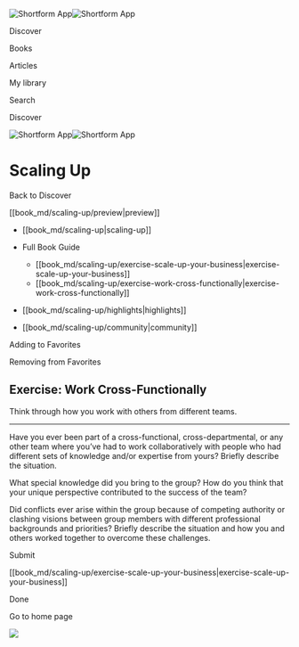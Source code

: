 ![Shortform App](/img/logo.36a2399e.svg)![Shortform App](/img/logo-dark.70c1b072.svg)

Discover

Books

Articles

My library

Search

Discover

![Shortform App](/img/logo.36a2399e.svg)![Shortform App](/img/logo-dark.70c1b072.svg)

# Scaling Up

Back to Discover

[[book_md/scaling-up/preview|preview]]

  * [[book_md/scaling-up|scaling-up]]
  * Full Book Guide

    * [[book_md/scaling-up/exercise-scale-up-your-business|exercise-scale-up-your-business]]
    * [[book_md/scaling-up/exercise-work-cross-functionally|exercise-work-cross-functionally]]
  * [[book_md/scaling-up/highlights|highlights]]
  * [[book_md/scaling-up/community|community]]



Adding to Favorites 

Removing from Favorites 

## Exercise: Work Cross-Functionally

Think through how you work with others from different teams.

* * *

Have you ever been part of a cross-functional, cross-departmental, or any other team where you’ve had to work collaboratively with people who had different sets of knowledge and/or expertise from yours? Briefly describe the situation.

What special knowledge did you bring to the group? How do you think that your unique perspective contributed to the success of the team?

Did conflicts ever arise within the group because of competing authority or clashing visions between group members with different professional backgrounds and priorities? Briefly describe the situation and how you and others worked together to overcome these challenges.

Submit 

[[book_md/scaling-up/exercise-scale-up-your-business|exercise-scale-up-your-business]]

Done

Go to home page 

![](https://bat.bing.com/action/0?ti=56018282&Ver=2&mid=17410779-5012-4e0a-a448-3385e84b01e3&sid=f30c5e70639211ee87d33f0876d93783&vid=f30c9700639211eeb3a75d830392c94f&vids=0&msclkid=N&pi=0&lg=en-US&sw=800&sh=600&sc=24&nwd=1&tl=Shortform%20%7C%20Book&p=https%3A%2F%2Fwww.shortform.com%2Fapp%2Fbook%2Fscaling-up%2Fexercise-work-cross-functionally&r=&lt=420&evt=pageLoad&sv=1&rn=295880)
